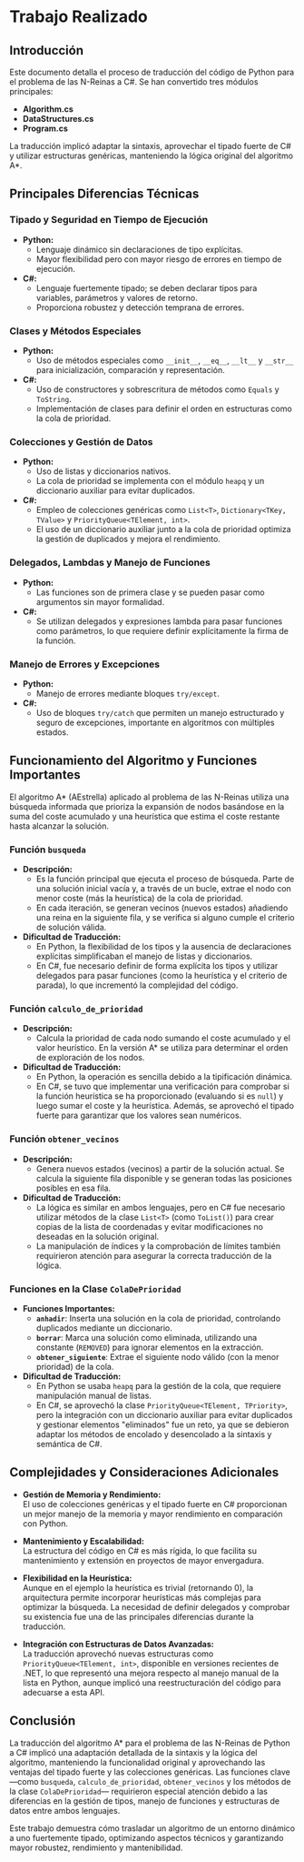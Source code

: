 # Trabajo Realizado

## Introducción

Este documento detalla el proceso de traducción del código de Python para el problema de las N-Reinas a C#. Se han convertido tres módulos principales:
- **Algorithm.cs**
- **DataStructures.cs**
- **Program.cs**

La traducción implicó adaptar la sintaxis, aprovechar el tipado fuerte de C# y utilizar estructuras genéricas, manteniendo la lógica original del algoritmo A*.

## Principales Diferencias Técnicas

### Tipado y Seguridad en Tiempo de Ejecución
- **Python:**  
  - Lenguaje dinámico sin declaraciones de tipo explícitas.
  - Mayor flexibilidad pero con mayor riesgo de errores en tiempo de ejecución.
- **C#:**  
  - Lenguaje fuertemente tipado; se deben declarar tipos para variables, parámetros y valores de retorno.
  - Proporciona robustez y detección temprana de errores.

### Clases y Métodos Especiales
- **Python:**  
  - Uso de métodos especiales como `__init__`, `__eq__`, `__lt__` y `__str__` para inicialización, comparación y representación.
- **C#:**  
  - Uso de constructores y sobrescritura de métodos como `Equals` y `ToString`.
  - Implementación de clases para definir el orden en estructuras como la cola de prioridad.

### Colecciones y Gestión de Datos
- **Python:**  
  - Uso de listas y diccionarios nativos.
  - La cola de prioridad se implementa con el módulo `heapq` y un diccionario auxiliar para evitar duplicados.
- **C#:**  
  - Empleo de colecciones genéricas como `List<T>`, `Dictionary<TKey, TValue>` y `PriorityQueue<TElement, int>`.
  - El uso de un diccionario auxiliar junto a la cola de prioridad optimiza la gestión de duplicados y mejora el rendimiento.

### Delegados, Lambdas y Manejo de Funciones
- **Python:**  
  - Las funciones son de primera clase y se pueden pasar como argumentos sin mayor formalidad.
- **C#:**  
  - Se utilizan delegados y expresiones lambda para pasar funciones como parámetros, lo que requiere definir explícitamente la firma de la función.

### Manejo de Errores y Excepciones
- **Python:**  
  - Manejo de errores mediante bloques `try/except`.
- **C#:**  
  - Uso de bloques `try/catch` que permiten un manejo estructurado y seguro de excepciones, importante en algoritmos con múltiples estados.

## Funcionamiento del Algoritmo y Funciones Importantes

El algoritmo A* (AEstrella) aplicado al problema de las N-Reinas utiliza una búsqueda informada que prioriza la expansión de nodos basándose en la suma del coste acumulado y una heurística que estima el coste restante hasta alcanzar la solución.

### Función `busqueda`
- **Descripción:**  
  - Es la función principal que ejecuta el proceso de búsqueda. Parte de una solución inicial vacía y, a través de un bucle, extrae el nodo con menor coste (más la heurística) de la cola de prioridad.
  - En cada iteración, se generan vecinos (nuevos estados) añadiendo una reina en la siguiente fila, y se verifica si alguno cumple el criterio de solución válida.
- **Dificultad de Traducción:**  
  - En Python, la flexibilidad de los tipos y la ausencia de declaraciones explícitas simplificaban el manejo de listas y diccionarios.
  - En C#, fue necesario definir de forma explícita los tipos y utilizar delegados para pasar funciones (como la heurística y el criterio de parada), lo que incrementó la complejidad del código.

### Función `calculo_de_prioridad`
- **Descripción:**  
  - Calcula la prioridad de cada nodo sumando el coste acumulado y el valor heurístico. En la versión A* se utiliza para determinar el orden de exploración de los nodos.
- **Dificultad de Traducción:**  
  - En Python, la operación es sencilla debido a la tipificación dinámica.
  - En C#, se tuvo que implementar una verificación para comprobar si la función heurística se ha proporcionado (evaluando si es `null`) y luego sumar el coste y la heurística. Además, se aprovechó el tipado fuerte para garantizar que los valores sean numéricos.

### Función `obtener_vecinos`
- **Descripción:**  
  - Genera nuevos estados (vecinos) a partir de la solución actual. Se calcula la siguiente fila disponible y se generan todas las posiciones posibles en esa fila.
- **Dificultad de Traducción:**  
  - La lógica es similar en ambos lenguajes, pero en C# fue necesario utilizar métodos de la clase `List<T>` (como `ToList()`) para crear copias de la lista de coordenadas y evitar modificaciones no deseadas en la solución original.
  - La manipulación de índices y la comprobación de límites también requirieron atención para asegurar la correcta traducción de la lógica.

### Funciones en la Clase `ColaDePrioridad`
- **Funciones Importantes:**  
  - **`anhadir`**: Inserta una solución en la cola de prioridad, controlando duplicados mediante un diccionario.
  - **`borrar`**: Marca una solución como eliminada, utilizando una constante (`REMOVED`) para ignorar elementos en la extracción.
  - **`obtener_siguiente`**: Extrae el siguiente nodo válido (con la menor prioridad) de la cola.
- **Dificultad de Traducción:**  
  - En Python se usaba `heapq` para la gestión de la cola, que requiere manipulación manual de listas.
  - En C#, se aprovechó la clase `PriorityQueue<TElement, TPriority>`, pero la integración con un diccionario auxiliar para evitar duplicados y gestionar elementos "eliminados" fue un reto, ya que se debieron adaptar los métodos de encolado y desencolado a la sintaxis y semántica de C#.

## Complejidades y Consideraciones Adicionales

- **Gestión de Memoria y Rendimiento:**  
  El uso de colecciones genéricas y el tipado fuerte en C# proporcionan un mejor manejo de la memoria y mayor rendimiento en comparación con Python.
  
- **Mantenimiento y Escalabilidad:**  
  La estructura del código en C# es más rígida, lo que facilita su mantenimiento y extensión en proyectos de mayor envergadura.

- **Flexibilidad en la Heurística:**  
  Aunque en el ejemplo la heurística es trivial (retornando 0), la arquitectura permite incorporar heurísticas más complejas para optimizar la búsqueda. La necesidad de definir delegados y comprobar su existencia fue una de las principales diferencias durante la traducción.

- **Integración con Estructuras de Datos Avanzadas:**  
  La traducción aprovechó nuevas estructuras como `PriorityQueue<TElement, int>`, disponible en versiones recientes de .NET, lo que representó una mejora respecto al manejo manual de la lista en Python, aunque implicó una reestructuración del código para adecuarse a esta API.

## Conclusión

La traducción del algoritmo A* para el problema de las N-Reinas de Python a C# implicó una adaptación detallada de la sintaxis y la lógica del algoritmo, manteniendo la funcionalidad original y aprovechando las ventajas del tipado fuerte y las colecciones genéricas. Las funciones clave —como `busqueda`, `calculo_de_prioridad`, `obtener_vecinos` y los métodos de la clase `ColaDePrioridad`— requirieron especial atención debido a las diferencias en la gestión de tipos, manejo de funciones y estructuras de datos entre ambos lenguajes.

Este trabajo demuestra cómo trasladar un algoritmo de un entorno dinámico a uno fuertemente tipado, optimizando aspectos técnicos y garantizando mayor robustez, rendimiento y mantenibilidad.

